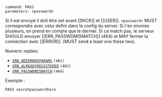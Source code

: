 ```
command: PASS
parameters: <password>
```
Si il est envoyé il doit être set avant [[NICK]] et [[USER]].
`<password>` MUST correspondre avec celui defini dans la config du server.
Si t'en envoies plusieurs, on prend en compte que le dernier.
Si ca match pas, le serveur SHOULD envoyer [[ERR_PASSWDMISMATCH]] (464) et MAY fermer la connection avec [[ERROR]]. (MUST send a least one these two).

Numeric replies:

-   [`ERR_NEEDMOREPARAMS`](https://modern.ircdocs.horse/#errneedmoreparams-461) `(461)`
-   [`ERR_ALREADYREGISTERED`](https://modern.ircdocs.horse/#erralreadyregistered-462) `(462)`
-   [`ERR_PASSWDMISMATCH`](https://modern.ircdocs.horse/#errpasswdmismatch-464) `(464)`

Exemple :
```
PASS secretpasswordhere
```
